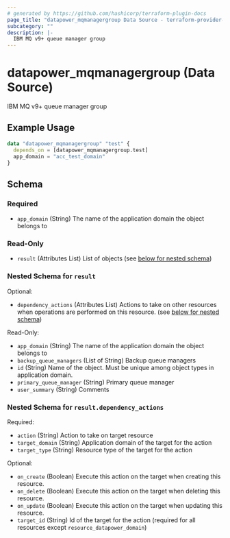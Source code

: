 ```yaml
---
# generated by https://github.com/hashicorp/terraform-plugin-docs
page_title: "datapower_mqmanagergroup Data Source - terraform-provider-datapower"
subcategory: ""
description: |-
  IBM MQ v9+ queue manager group
---
```


# datapower_mqmanagergroup (Data Source)

IBM MQ v9+ queue manager group

## Example Usage

```terraform
data "datapower_mqmanagergroup" "test" {
  depends_on = [datapower_mqmanagergroup.test]
  app_domain = "acc_test_domain"
}
```

<!-- schema generated by tfplugindocs -->
## Schema

### Required

- `app_domain` (String) The name of the application domain the object belongs to

### Read-Only

- `result` (Attributes List) List of objects (see [below for nested schema](#nestedatt--result))

<a id="nestedatt--result"></a>
### Nested Schema for `result`

Optional:

- `dependency_actions` (Attributes List) Actions to take on other resources when operations are performed on this resource. (see [below for nested schema](#nestedatt--result--dependency_actions))

Read-Only:

- `app_domain` (String) The name of the application domain the object belongs to
- `backup_queue_managers` (List of String) Backup queue managers
- `id` (String) Name of the object. Must be unique among object types in application domain.
- `primary_queue_manager` (String) Primary queue manager
- `user_summary` (String) Comments

<a id="nestedatt--result--dependency_actions"></a>
### Nested Schema for `result.dependency_actions`

Required:

- `action` (String) Action to take on target resource
- `target_domain` (String) Application domain of the target for the action
- `target_type` (String) Resource type of the target for the action

Optional:

- `on_create` (Boolean) Execute this action on the target when creating this resource.
- `on_delete` (Boolean) Execute this action on the target when deleting this resource.
- `on_update` (Boolean) Execute this action on the target when updating this resource.
- `target_id` (String) Id of the target for the action (required for all resources except `resource_datapower_domain`)

